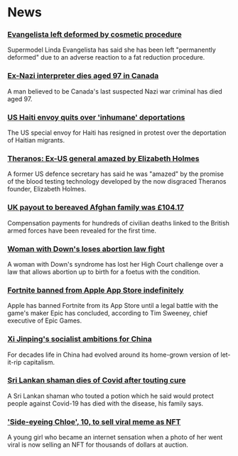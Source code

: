 # News
### [Evangelista left deformed by cosmetic procedure](https://www.bbc.com/news/entertainment-arts-58662756)
Supermodel Linda Evangelista has said she has been left "permanently deformed" due to an adverse reaction to a fat reduction procedure.
### [Ex-Nazi interpreter dies aged 97 in Canada](https://www.bbc.com/news/world-us-canada-58667680)
A man believed to be Canada's last suspected Nazi war criminal has died aged 97. 
### [US Haiti envoy quits over 'inhumane' deportations](https://www.bbc.com/news/world-us-canada-58667660)
The US special envoy for Haiti has resigned in protest over the deportation of Haitian migrants.
### [Theranos: Ex-US general amazed by Elizabeth Holmes](https://www.bbc.com/news/business-58669152)
A former US defence secretary has said he was "amazed" by the promise of the blood testing technology developed by the now disgraced Theranos founder, Elizabeth Holmes.
### [UK payout to bereaved Afghan family was £104.17](https://www.bbc.com/news/uk-58653492)
Compensation payments for hundreds of civilian deaths linked to the British armed forces have been revealed for the first time.
### [Woman with Down's loses abortion law fight](https://www.bbc.com/news/uk-england-coventry-warwickshire-58662846)
A woman with Down's syndrome has lost her High Court challenge over a law that allows abortion up to birth for a foetus with the condition.
### [Fortnite banned from Apple App Store indefinitely](https://www.bbc.com/news/technology-58669512)
Apple has banned Fortnite from its App Store until a legal battle with the game's maker Epic has concluded, according to Tim Sweeney, chief executive of Epic Games.
### [Xi Jinping's socialist ambitions for China](https://www.bbc.com/news/business-58579831)
For decades life in China had evolved around its home-grown version of let-it-rip capitalism.
### [Sri Lankan shaman dies of Covid after touting cure](https://www.bbc.com/news/world-asia-58669914)
A Sri Lankan shaman who touted a potion which he said would protect people against Covid-19 has died with the disease, his family says.
### ['Side-eyeing Chloe', 10, to sell viral meme as NFT](https://www.bbc.com/news/world-us-canada-58659667)
A young girl who became an internet sensation when a photo of her went viral is now selling an NFT for thousands of dollars at auction.
